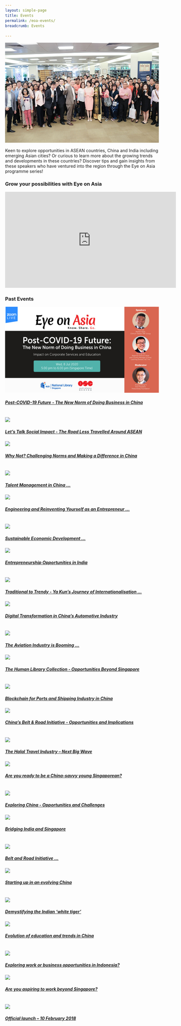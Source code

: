 ```yaml
---
layout: simple-page
title: Events
permalink: /eoa-events/
breadcrumb: Events

---
```

<img src="/images/past-events/events-banner.jpg" style="width:900px;" />

Keen to explore opportunities in ASEAN countries, China and India including emerging Asian cities? Or curious to learn more about the growing trends and developments in these countries? Discover tips and gain insights from these speakers who have ventured into the region through the Eye on Asia programme series! 

### **Grow your possibilities with Eye on Asia**

<div class="bp-youtube">
<iframe width="560" height="315" src="https://www.youtube.com/embed/0_WA0uNFsjo" frameborder="0" allow="accelerometer; autoplay; encrypted-media; gyroscope; picture-in-picture" allowfullscreen></iframe>
</div>

<!--### **Upcoming Event**

<h5><b>Grow your possibilities with Eye on Asia</b></h5>

<a href="/events/upcoming-events/20-Aug-2020/"><img src="\images\past-events\20-aug-event.jpg" style="width:800px;" /></a-->

### **Past Events**

<div>
	<div class="row is-multiline">
		<div class="col is-half-tablet padding--bottom--lg">
			<a href="/events/past-events/08-jul-2020/" class="project-link">
				<img src="/images/past-events/banner-23.jpg" class="project-image">
			<div class="project-card">
				<div class="project-title margin--bottom--xs">
					<h5><b>Post-COVID-19 Future - The New Norm of Doing Business in China</b></h5>
				</div>
			</div>
			</a>
		</div>
		<br>
		<div class="col is-half-tablet padding--bottom--lg">
			<a href="/events/past-events/14-jan-2020/" class="project-link">
				<img src="\images\past-events\14-Jan-2020\EOA 14 Jan 2020_Image Banner 2.jpg" class="project-image">
			<div class="project-card">
				<div class="project-title margin--bottom--xs">
					<h5><b>Let’s Talk Social Impact - The Road Less Travelled Around ASEAN</b></h5>
				</div>
			</div>
			</a>
		</div>
	</div>
</div>

<p><p><p>

<div>
	<div class="row is-multiline">
		<div class="col is-half-tablet padding--bottom--lg">
			<a href="/events/past-events/08-nov-2019/" class="project-link">
				<img src="/images/past-events/test-1.jpg" class="project-image">
			<div class="project-card">
				<div class="project-title margin--bottom--xs">
					<h5><b>Why Not? Challenging Norms and Making a Difference in China</b></h5>
				</div>
			</div>
			</a>
		</div>
		<br>
		<div class="col is-half-tablet padding--bottom--lg">
			<a href="/events/past-events/10-oct-2019/" class="project-link">
				<img src="/images/past-events/test-2.jpg"  class="project-image">
			<div class="project-card">
				<div class="project-title margin--bottom--xs">
					<h5><b>Talent Management in China ...</b></h5>
				</div>
			</div>
			</a>
		</div>
	</div>
</div>

<p><p><p>

<div>
	<div class="row is-multiline">
		<div class="col is-half-tablet padding--bottom--lg">
			<a href="/events/past-events/02-sep-2019/" class="project-link">
				<img src="/images/past-events/test-3.jpg" class="project-image">
			<div class="project-card">
				<div class="project-title margin--bottom--xs">
					<h5><b>Engineering and Reinventing Yourself as an Entrepreneur ...</b></h5>
				</div>
			</div>
			</a>
		</div>
		<br>
		<div class="col is-half-tablet padding--bottom--lg">
			<a href="/events/past-events/07-aug-2019/" class="project-link">
				<img src="/images/past-events/test-4.jpg"  class="project-image">
			<div class="project-card">
				<div class="project-title margin--bottom--xs">
					<h5><b>Sustainable Economic Development ...</b></h5>
				</div>
			</div>
			</a>
		</div>
	</div>
</div>

<p><p><p>

<div>
	<div class="row is-multiline">
		<div class="col is-half-tablet padding--bottom--lg">
			<a href="/events/past-events/09-jul-2019/" class="project-link">
				<img src="/images/past-events/test-5.jpg" class="project-image">
			<div class="project-card">
				<div class="project-title margin--bottom--xs">
					<h5><b>Entrepreneurship Opportunities in India</b></h5>
				</div>
			</div>
			</a>
		</div>
		<br>
		<div class="col is-half-tablet padding--bottom--lg">
			<a href="/events/past-events/30-may-2019/" class="project-link">
				<img src="/images/past-events/test-6.jpg"  class="project-image">
			<div class="project-card">
				<div class="project-title margin--bottom--xs">
					<h5><b>Traditional to Trendy - Ya Kun’s Journey of Internationalisation ...</b></h5>
				</div>
			</div>
			</a>
		</div>
	</div>
</div>

<p><p><p>

<div>
	<div class="row is-multiline">
		<div class="col is-half-tablet padding--bottom--lg">
			<a href="/events/past-events/08-may-2019/" class="project-link">
				<img src="/images/past-events/test-7.jpg" class="project-image">
			<div class="project-card">
				<div class="project-title margin--bottom--xs">
					<h5><b>Digital Transformation in China’s Automotive Industry</b></h5>
				</div>
			</div>
			</a>
		</div>
		<br>
		<div class="col is-half-tablet padding--bottom--lg">
			<a href="/events/past-events/11-apr-2019/" class="project-link">
				<img src="/images/past-events/test-8.jpg"  class="project-image">
			<div class="project-card">
				<div class="project-title margin--bottom--xs">
					<h5><b>The Aviation Industry is Booming ...</b></h5>
				</div>
			</div>
			</a>
		</div>
	</div>
</div>

<p><p><p>

<div>
	<div class="row is-multiline">
		<div class="col is-half-tablet padding--bottom--lg">
			<a href="/events/past-events/02-mar-2019/" class="project-link">
				<img src="/images/past-events/test-9.jpg" class="project-image">
			<div class="project-card">
				<div class="project-title margin--bottom--xs">
					<h5><b>The Human Library Collection - Opportunities Beyond Singapore</b></h5>
				</div>
			</div>
			</a>
		</div>
		<br>
		<div class="col is-half-tablet padding--bottom--lg">
			<a href="/events/past-events/07-feb-2019/" class="project-link">
				<img src="/images/past-events/test-10.jpg"  class="project-image">
			<div class="project-card">
				<div class="project-title margin--bottom--xs">
					<h5><b>Blockchain for Ports and Shipping Industry in China</b></h5>
				</div>
			</div>
			</a>
		</div>
	</div>
</div>

<p><p><p>

<div>
	<div class="row is-multiline">
		<div class="col is-half-tablet padding--bottom--lg">
			<a href="/events/past-events/15-jan-2019/" class="project-link">
				<img src="/images/past-events/test-11.jpg" class="project-image">
			<div class="project-card">
				<div class="project-title margin--bottom--xs">
					<h5><b>China’s Belt & Road Initiative - Opportunities and Implications</b></h5>
				</div>
			</div>
			</a>
		</div>
		<br>
		<div class="col is-half-tablet padding--bottom--lg">
			<a href="/events/past-events/09-jan-2019/" class="project-link">
				<img src="/images/past-events/test-12.jpg"  class="project-image">
			<div class="project-card">
				<div class="project-title margin--bottom--xs">
					<h5><b>The Halal Travel Industry – Next Big Wave</b></h5>
				</div>
			</div>
			</a>
		</div>
	</div>
</div>

<p><p><p>

<div>
	<div class="row is-multiline">
		<div class="col is-half-tablet padding--bottom--lg">
			<a href="/events/past-events/08-nov-2018/" class="project-link">
				<img src="/images/past-events/test-13.jpg" class="project-image">
			<div class="project-card">
				<div class="project-title margin--bottom--xs">
					<h5><b>Are you ready to be a China-savvy young Singaporean?</b></h5>
				</div>
			</div>
			</a>
		</div>
		<br>
		<div class="col is-half-tablet padding--bottom--lg">
			<a href="/events/past-events/04-oct-2018/" class="project-link">
				<img src="/images/past-events/test-14.jpg"  class="project-image">
			<div class="project-card">
				<div class="project-title margin--bottom--xs">
					<h5><b>Exploring China - Opportunities and Challenges</b></h5>
				</div>
			</div>
			</a>
		</div>
	</div>
</div>

<p><p><p>

<div>
	<div class="row is-multiline">
		<div class="col is-half-tablet padding--bottom--lg">
			<a href="/events/past-events/04-sep-2018/" class="project-link">
				<img src="/images/past-events/test-15.jpg" class="project-image">
			<div class="project-card">
				<div class="project-title margin--bottom--xs">
					<h5><b>Bridging India and Singapore</b></h5>
				</div>
			</div>
			</a>
		</div>
		<br>
		<div class="col is-half-tablet padding--bottom--lg">
			<a href="/events/past-events/16-aug-2018/" class="project-link">
				<img src="/images/past-events/test-16.jpg"  class="project-image">
			<div class="project-card">
				<div class="project-title margin--bottom--xs">
					<h5><b>Belt and Road Initiative ...</b></h5>
				</div>
			</div>
			</a>
		</div>
	</div>
</div>

<p><p><p>

<div>
	<div class="row is-multiline">
		<div class="col is-half-tablet padding--bottom--lg">
			<a href="/events/past-events/05-jul-2018/" class="project-link">
				<img src="/images/past-events/test-17.jpg" class="project-image">
			<div class="project-card">
				<div class="project-title margin--bottom--xs">
					<h5><b>Starting up in an evolving China</b></h5>
				</div>
			</div>
			</a>
		</div>
		<br>
		<div class="col is-half-tablet padding--bottom--lg">
			<a href="/events/past-events/06-jun-2018/" class="project-link">
				<img src="/images/past-events/test-18.jpg"  class="project-image">
			<div class="project-card">
				<div class="project-title margin--bottom--xs">
					<h5><b>Demystifying the Indian ‘white tiger’</b></h5>
				</div>
			</div>
			</a>
		</div>
	</div>
</div>

<p><p><p>

<div>
	<div class="row is-multiline">
		<div class="col is-half-tablet padding--bottom--lg">
			<a href="/events/past-events/04-may-2018/" class="project-link">
				<img src="/images/past-events/test-19.jpg" class="project-image">
			<div class="project-card">
				<div class="project-title margin--bottom--xs">
					<h5><b>Evolution of education and trends in China</b></h5>
				</div>
			</div>
			</a>
		</div>
		<br>
		<div class="col is-half-tablet padding--bottom--lg">
			<a href="/events/past-events/03-apr-2018/" class="project-link">
				<img src="/images/past-events/test-20.jpg"  class="project-image">
			<div class="project-card">
				<div class="project-title margin--bottom--xs">
					<h5><b>Exploring work or business opportunities in Indonesia?</b></h5>
				</div>
			</div>
			</a>
		</div>
	</div>
</div>

<p><p><p>

<div>
	<div class="row is-multiline">
		<div class="col is-half-tablet padding--bottom--lg">
			<a href="/events/past-events/20-mar-2018/" class="project-link">
				<img src="/images/past-events/test-21.jpg" class="project-image">
			<div class="project-card">
				<div class="project-title margin--bottom--xs">
					<h5><b>Are you aspiring to work beyond Singapore?</b></h5>
				</div>
			</div>
			</a>
		</div>
		<br>
		<div class="col is-half-tablet padding--bottom--lg">
			<a href="/events/past-events/official-launch-10-february-2018/" class="project-link">
				<img src="/images/past-events/test-22.jpg"  class="project-image">
			<div class="project-card">
				<div class="project-title margin--bottom--xs">
					<h5><b>Official launch – 10 February 2018</b></h5>
				</div>
			</div>
			</a>
		</div>
	</div>
</div>